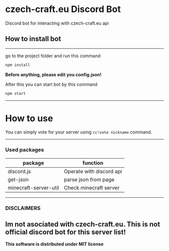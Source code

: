 # czech-craft.eu Discord Bot
Discord bot for interacting with czech-craft.eu api
## How to install bot
----
go to the project folder and run this command
```bash
npm install
```
**Before anything, please edit you config.json!**

After this you can start bot by this command
```bash
npm start
```
----
# How to use
You can simply vote for your server using `cc!vote nickname` command.

----
### Used packages
| package | function |
| ------ | ------ |
| discord.js | Operate with discord api |
| get-json | parse json from page |
| minecraft-server-util | Check minecraft server |;
----
### DISCLAIMERS
Im not asociated with czech-craft.eu. This is not official discord bot for this server list!
----
**This software is distributed under MIT license**
